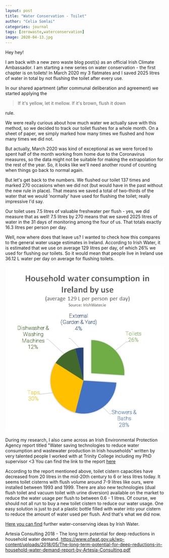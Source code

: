 ```yaml
---
layout: post
title: "Water Conservation - Toilet"
author: "Celia Somlai"
categories: journal
tags: [zerowaste,waterconservation]
image: 2020-04-13.jpg
---
```


Hey hey!

I am back with a new zero waste blog post(s) as an official Irish Climate Ambassador. I am starting a new series on water conservation - the first chapter is on toilets! In March 2020 my 3 flatmates and I saved 2025 litres of water in total by not flushing the toilet after every use.

In our shared apartment (after communal deliberation and agreement) we started applying the

> If it's yellow,
> let it mellow.
> If it's brown,
> flush it down

rule.

We were really curious about how much water we actually save with this method, so we decided to track our toilet flushes for a whole month. On a sheet of paper, we simply marked how many times we flushed and how many times we did not.

But actually, March 2020 was kind of exceptional as we were forced to spent half of the month working from home due to the Coronavirus measures, so the data might not be suitable for making the extrapolation for the rest of the year. So, it looks like we'll need another round of counting when things go back to normal again.

But let's get back to the numbers. We flushed our toilet 137 times and marked 270 occasions when we did not (but would have in the past without the new rule in place). That means we saved a total of two-thirds of the water that we would 'normally' have used for flushing the toilet; really impressive I'd say.

Our toilet uses 7.5 litres of valuable freshwater per flush - yes, we did measure that as well! 7.5 litres by 270 means that we saved 2025 litres of water in the 31 days of monitoring among the four of us. That totals exactly 16.3 litres per person per day.

Well, now where does that leave us? I wanted to check how this compares to the general water usage estimates in Ireland. According to Irish Water, it is estimated that we use on average 129 litres per day, of which 26% we used for flushing our toilets. So it would mean that people live in Ireland use 36.12 L water per day on average for flushing toilets.

![waterusage](assets/img/waterusage.jpg)

During my research, I also came across an Irish Environmental Protection Agency report titled "Water saving technologies to reduce water consumption and wastewater production in Irish households" written by very talented people I worked with at Trinity College including my PhD supervisor <3 You can find the link to the report [here]( http://www.epa.ie/pubs/reports/research/water/STRIVE_108_Water%20saving%20technologies....pdf)

According to the report mentioned above, toilet cistern capacities have decreased from 20 litres in the mid-20th century to 6 or less litres today. It seems toilet cisterns with flush volume around 7-9 litres like ours, were installed between 1993 and 1999. There are also new technologies (dual flush toilet and vacuum toilet with urine diversion) available on the market to reduce the water usage per flush to between 0.6 - 1 litres. Of course, we should not all run to buy a new toilet cistern to reduce our water usage. One easy solution is just to put a plastic bottle filled with water into your cistern to reduce the amount of water used per flush. And that's what we did now.


[Here you can find](https://www.water.ie/conserve/) further water-conserving ideas by Irish Water.

Artesia Consulting 2018 - The long term potential for deep reductions in household water demand.
https://www.ofwat.gov.uk/wp-content/uploads/2018/05/The-long-term-potential-for-deep-reductions-in-household-water-demand-report-by-Artesia-Consulting.pdf

